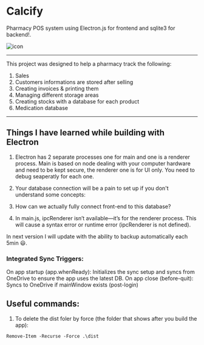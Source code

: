 # Calcify
Pharmacy POS system using Electron.js for frontend and sqlite3 for backend!. 

![icon](https://github.com/user-attachments/assets/f6f0bb7b-15a5-4d9d-a70f-4fa3db524906)

---

This project was designed to help a pharmacy track the following:
1. Sales
2. Customers informations are stored after selling
3. Creating invoices & printing them
4. Managing different storage areas 
5. Creating stocks with a database for each product
6. Medication database

---
## Things I have learned while building with Electron

1. Electron has 2 separate processes one for main and one is a renderer process. Main is based on node dealing with your computer hardware and need to be kept secure, the renderer one is for UI only. You need to debug seaperatly for each one.
2. Your database connection will be a pain to set up if you don't understand some concepts:


3. How can we actually fully connect front-end to this database?


4. In main.js, ipcRenderer isn’t available—it’s for the renderer process. This will cause a syntax error or runtime error (ipcRenderer is not defined).

In next version I will update with the ability to backup automatically each 5min 😃. 

### Integrated Sync Triggers:
On app startup (app.whenReady): Initializes the sync setup and syncs from OneDrive to ensure the app uses the latest DB.
On app close (before-quit): Syncs to OneDrive if mainWindow exists (post-login)

## Useful commands:
1. To delete the dist foler by force (the folder that shows after you build the app):
```
Remove-Item -Recurse -Force .\dist
```

